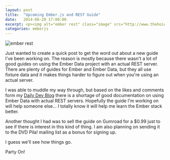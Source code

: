 ```yaml
---
layout: post
title:  "Upcoming Ember.js and REST Guide"
date:   2014-08-20 17:00:00
excerpt: <p><img alt="ember rest" class="image" src="http://www.thehoick.com/images/ember_rest.jpg"/> </p>
categories: emberjs
---
```


<p><img alt="ember rest" class="image" src="http://www.thehoick.com/images/ember_rest.jpg"/> </p>

<p>
Just wanted to create a quick post to get the word out about a new guide I've been working on.  The reason is mostly because there wasn't a lot of good guides on using the Ember Data project with an actual REST server.  There are plenty of guides for Ember and Ember Data, but they all use fixture data and it makes things harder to figure out when you're using an actual server.
</p>

<p>
I was able to muddle my way through, but based on the likes and comments form my <a href="http://codepen.io/asommer70/blog/">Daily Dev Blog</a> there is a shortage of good documentation on using Ember Data with actual REST servers.  Hopefully the guide I'm working on will help someone else... I totally know it will help me learn the Ember stack better.
</p>

<p>
Another thought I had was to sell the guide on Gumroad for a $0.99 just to see if there is interest in this kind of thing.  I am also planning on sending it to the DVD Pila! mailing list as a bonus for signing up.
</p>

<p>
I guess we'll see how things go.
</p>

<p>
Party On!
</p>

